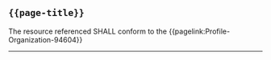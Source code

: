 ## <code>{{page-title}}</code>

The resource referenced SHALL conform to the {{pagelink:Profile-Organization-94604}}

---



